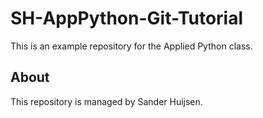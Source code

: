 # SH-AppPython-Git-Tutorial

This is an example repository for the Applied Python class. 

## About

This repository is managed by Sander Huijsen.
